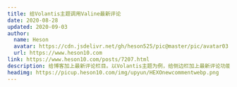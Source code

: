 ```yaml
---
title: 给Volantis主题调用Valine最新评论
date: 2020-08-28
updated: 2020-09-03
author:
  name: Heson
  avatar: https://cdn.jsdelivr.net/gh/heson525/pic@master/pic/avatar03.png
  url: https://www.heson10.com
link: https://www.heson10.com/posts/7207.html
description: 给博客加上最新评论栏目。以Volantis主题为例，给侧边栏加上最新评论功能，实现整站调用。
headimg: https://picup.heson10.com/img/upyun/HEXOnewcommentwebp.png
---
```

